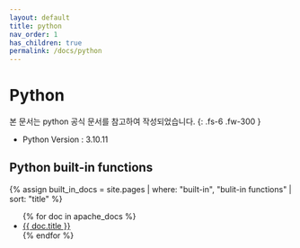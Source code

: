 ```yaml
---
layout: default
title: python
nav_order: 1
has_children: true
permalink: /docs/python
---
```


# Python
본 문서는 python 공식 문서를 참고하여 작성되었습니다.
{: .fs-6 .fw-300 }

- Python Version : 3.10.11

## Python built-in functions
{% assign built_in_docs = site.pages | where: "built-in", "bulit-in functions" | sort: "title" %}
<ul>
  {% for doc in apache_docs %}
    <li><a href="{{ doc.url }}">{{ doc.title }}</a></li>
  {% endfor %}
</ul>